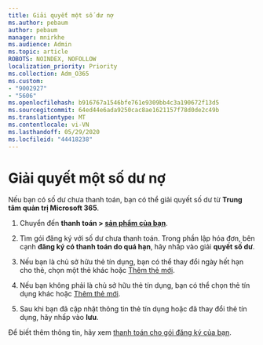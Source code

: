 ```yaml
---
title: Giải quyết một số dư nợ
ms.author: pebaum
author: pebaum
manager: mnirkhe
ms.audience: Admin
ms.topic: article
ROBOTS: NOINDEX, NOFOLLOW
localization_priority: Priority
ms.collection: Adm_O365
ms.custom:
- "9002927"
- "5606"
ms.openlocfilehash: b916767a1546bfe761e9309bb4c3a190672f13d5
ms.sourcegitcommit: 64ed44e6ada9250cac8ae1621157f78d0de2c49b
ms.translationtype: MT
ms.contentlocale: vi-VN
ms.lasthandoff: 05/29/2020
ms.locfileid: "44418238"
---
```

# <a name="settle-an-outstanding-balance"></a>Giải quyết một số dư nợ

Nếu bạn có số dư chưa thanh toán, bạn có thể giải quyết số dư từ **Trung tâm quản trị Microsoft 365**.

1. Chuyển đến **thanh toán > [sản phẩm của bạn](https://go.microsoft.com/fwlink/p/?linkid=842054)**.

2. Tìm gói đăng ký với số dư chưa thanh toán. Trong phần lập hóa đơn, bên cạnh **đăng ký có thanh toán do quá hạn**, hãy nhấp vào giải **quyết số dư**.

3. Nếu bạn là chủ sở hữu thẻ tín dụng, bạn có thể thay đổi ngày hết hạn cho thẻ, chọn một thẻ khác hoặc [Thêm thẻ mới](https://docs.microsoft.com/microsoft-365/commerce/billing-and-payments/manage-payment-methods?view=o365-worldwide).

4. Nếu bạn không phải là chủ sở hữu thẻ tín dụng, bạn có thể chọn thẻ tín dụng khác hoặc [Thêm thẻ mới](https://docs.microsoft.com/microsoft-365/commerce/billing-and-payments/manage-payment-methods?view=o365-worldwide).

5. Sau khi bạn đã cập nhật thông tin thẻ tín dụng hoặc đã thay đổi thẻ tín dụng, hãy nhấp vào **lưu**.

Để biết thêm thông tin, hãy xem [thanh toán cho gói đăng ký của bạn](https://docs.microsoft.com/microsoft-365/commerce/billing-and-payments/pay-for-your-subscription?view=o365-worldwide).

